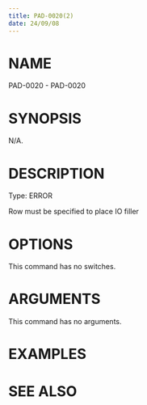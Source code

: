 ```yaml
---
title: PAD-0020(2)
date: 24/09/08
---
```


# NAME

PAD-0020 - PAD-0020

# SYNOPSIS

N/A.

# DESCRIPTION

Type: ERROR

Row must be specified to place IO filler

# OPTIONS

This command has no switches.

# ARGUMENTS

This command has no arguments.

# EXAMPLES

# SEE ALSO
